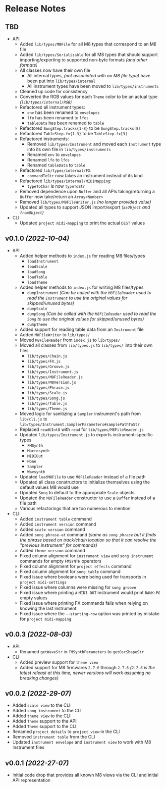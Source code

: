 # Release Notes

## TBD

* API
  * Added `lib/types/M8File` for all M8 types that correspond to an M8 file
  * Added `lib/types/Serializable` for all M8 types that should support importing/exporting to supported non-byte formats _(and other formats)_
  * All classes now have their own file
    * All internal types, _(not associated with an M8 file type)_ have been put into `lib/types/internal`
    * All instrument types have been moved to `lib/types/instruments`
  * Cleaned up code for consistency
  * Converted the RGB values for each `Theme` color to be an actual type _(`lib/types/internal/RGB`)_
  * Refactored all instrument types:
    * `env` has been renamed to `envelopes`
    * `lfo` has been renamed to `lfos`
    * `tableData` has been renamed to `table`
  * Refactored `SongStep.tracks{1-8}` to be `SongStep.tracks[8]`
  * Refactored `TableStep.fx{1-3}` to be `TableStep.fx[3]`
  * Refactored instruments:
    * Removed `lib/types/Instrument` and moved each `Instrument` type into its own file in `lib/types/instruments`
    * Renamed `env` to `envelopes`
    * Renamed `lfo` to `lfos`
    * Renamed `tableData` to `table`
  * Refactored `lib/types/internal/FX`:
    * `commandToStr` now takes an instrument instead of its kind
  * Refactored `lib/types/internal/MIDIMapping`:
    * `typeToChar` is now `typeToStr`
  * Removed dependence upon `Buffer` and all APIs taking/returning a `Buffer` now take/return an `Array<Number>`
  * Removed `lib/types/M8FileWriter.js` _(no longer provided value)_
  * Updated all types to support JSON import/export _(`asObject` and `fromObject`)_
* CLI
  * Updated `project midi-mapping` to print the actual `DEST` values

## v0.1.0 _(2022-10-04)_

* API
  * Added helper methods to `index.js` for reading M8 files/types
    * `loadInstrument`
    * `loadScale`
    * `loadSong`
    * `loadTable`
    * `loadTheme`
  * Added helper methods to `index.js` for writing M8 files/types
    * `dumpInstrument` _(Can be called with the `M8FileReader` used to read the `Instrument` to use the original values for skipped/unused bytes)_
    * `dumpScale`
    * `dumpSong` _(Can be called with the `M8FileReader` used to read the `Song` to use the original values for skipped/unused bytes)_
    * `dumpTheme`
  * Added support for reading table data from an `Instrument` file
  * Added `M8FileWriter` to `lib/types/`
  * Moved `M8FileReader` from `index.js` to `lib/types/`
  * Moved all classes from `lib/types.js` to `lib/types/` into their own files
    * `lib/types/Chain.js`
    * `lib/types/FX.js`
    * `lib/types/Groove.js`
    * `lib/types/Instrument.js`
    * `lib/types/M8FileReader.js`
    * `lib/types/M8Version.js`
    * `lib/types/Phrase.js`
    * `lib/types/Scale.js`
    * `lib/types/Song.js`
    * `lib/types/Table.js`
    * `lib/types/Theme.js`
  * Moved logic for sanitizing a `Sampler` instrument's path from `lib/cli.js` to `lib/types/Instrument.SamplerParameters#samplePathToStr`
  * Replaced `readUInt8` with `read` for `lib/types/M8FileReader.js`
  * Updated `lib/types/Instrument.js` to exports instrument-specific types
    * `FMSynth`
    * `Macrosynth`
    * `MIDIOut`
    * `None`
    * `Sampler`
    * `Wavsynth`
  * Updated `loadM8File` to use `M8FileReader` instead of a file path
  * Updated all class constructors to initialize themselves using the default values M8 would use
  * Updated `Song` to default to the appropriate `Scale` objects
  * Updated the `M8FileReader` constructor to use a `Buffer` instead of a file path
  * Various refactorings that are too numerous to mention
* CLI
  * Added `instrument table` command
  * Added `instrument version` command
  * Added `scale version` command
  * Added `song phrase-at` command _(same as `song phrase` but it finds the phrase based on track/chain location so that it can resolve the "previous instrument" for commands)_
  * Added `theme version` command
  * Fixed column alignment for `instrument view` and `song instrument` commands for empty `FMSYNTH` operators
  * Fixed column alignment for `project effects` command
  * Fixed column alignment for `song table` command
  * Fixed issue where booleans were being used for transports in `project midi-settings`
  * Fixed issue where columns were missing for `song groove`
  * Fixed issue where printing a `MIDI OUT` instrument would print `BANK:PG` empty values
  * Fixed issue where printing FX commands fails when relying on knowing the last instrument
  * Fixed issue where the `--starting-row` option was printed by mistake for `project midi-mapping`

## v0.0.3 _(2022-08-03)_

* API
  * Renamed `getWaveStr` in `FMSynthParameters` to `getOscShapeStr`
* CLI
  * Added preview support for `theme view`
  * Added support for M8 firmwares `2.7.0` through `2.7.6` _(`2.7.6` is the latest releast at this time, newer versions will work assuming no breaking changes)_

## v0.0.2 _(2022-29-07)_

* Added `scale view` to the CLI
* Added `song instrument` to the CLI
* Added `theme view` to the CLI
* Added `Theme` support to the API
* Added `Theme` support to the CLI
* Renamed `project details` to `project view` in the CLI
* Removed `instrument table` from the CLI
* Updated `instrument envelope` and `instrument view` to work with M8 Instrument files

## v0.0.1 _(2022-27-07)_

* Initial code drop that provides all known M8 views via the CLI and initial API representation

